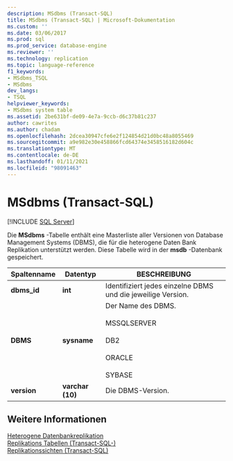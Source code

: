 ```yaml
---
description: MSdbms (Transact-SQL)
title: MSdbms (Transact-SQL) | Microsoft-Dokumentation
ms.custom: ''
ms.date: 03/06/2017
ms.prod: sql
ms.prod_service: database-engine
ms.reviewer: ''
ms.technology: replication
ms.topic: language-reference
f1_keywords:
- MSdbms_TSQL
- MSdbms
dev_langs:
- TSQL
helpviewer_keywords:
- MSdbms system table
ms.assetid: 2be631bf-de09-4e7a-9ccb-d6c37b81c237
author: cawrites
ms.author: chadam
ms.openlocfilehash: 2dcea30947cfe6e2f124854d21d0bc48a8055469
ms.sourcegitcommit: a9e982e30e458866fcd64374e3458516182d604c
ms.translationtype: MT
ms.contentlocale: de-DE
ms.lasthandoff: 01/11/2021
ms.locfileid: "98091463"
---
```

# <a name="msdbms-transact-sql"></a>MSdbms (Transact-SQL)
[!INCLUDE [SQL Server](../../includes/applies-to-version/sqlserver.md)]

  Die **MSdbms** -Tabelle enthält eine Masterliste aller Versionen von Database Management Systems (DBMS), die für die heterogene Daten Bank Replikation unterstützt werden. Diese Tabelle wird in der **msdb** -Datenbank gespeichert.  
  
|Spaltenname|Datentyp|BESCHREIBUNG|  
|-----------------|---------------|-----------------|  
|**dbms_id**|**int**|Identifiziert jedes einzelne DBMS und die jeweilige Version.|  
|**DBMS**|**sysname**|Der Name des DBMS.<br /><br /> MSSQLSERVER<br /><br /> DB2<br /><br /> ORACLE<br /><br /> SYBASE|  
|**version**|**varchar (10)**|Die DBMS-Version.|  
  
## <a name="see-also"></a>Weitere Informationen  
 [Heterogene Datenbankreplikation](../../relational-databases/replication/non-sql/heterogeneous-database-replication.md)   
 [Replikations Tabellen &#40;Transact-SQL-&#41;](../../relational-databases/system-tables/replication-tables-transact-sql.md)   
 [Replikationssichten &#40;Transact-SQL&#41;](../../relational-databases/system-views/replication-views-transact-sql.md)  
  
  
